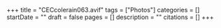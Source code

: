 +++
title = "CECcolerain063.avif"
tags = ["Photos"]
categories = []
startDate = ""
draft = false
pages = []
description = ""
citations = []
+++

